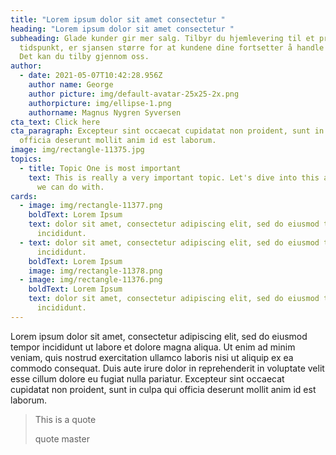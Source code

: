 ```yaml
---
title: "Lorem ipsum dolor sit amet consectetur "
heading: "Lorem ipsum dolor sit amet consectetur "
subheading: Glade kunder gir mer salg. Tilbyr du hjemlevering til et presist
  tidspunkt, er sjansen større for at kundene dine fortsetter å handle hos deg.
  Det kan du tilby gjennom oss.
author:
  - date: 2021-05-07T10:42:28.956Z
    author name: George
    author picture: img/default-avatar-25x25-2x.png
    authorpicture: img/ellipse-1.png
    authorname: Magnus Nygren Syversen
cta_text: Click here
cta_paragraph: Excepteur sint occaecat cupidatat non proident, sunt in culpa qui
  officia deserunt mollit anim id est laborum.
image: img/rectangle-11375.jpg
topics:
  - title: Topic One is most important
    text: This is really a very important topic. Let's dive into this and see what
      we can do with.
cards:
  - image: img/rectangle-11377.png
    boldText: Lorem Ipsum
    text: dolor sit amet, consectetur adipiscing elit, sed do eiusmod tempor
      incididunt.
  - text: dolor sit amet, consectetur adipiscing elit, sed do eiusmod tempor
      incididunt.
    boldText: Lorem Ipsum
    image: img/rectangle-11378.png
  - image: img/rectangle-11376.png
    boldText: Lorem Ipsum
    text: dolor sit amet, consectetur adipiscing elit, sed do eiusmod tempor
      incididunt.
---
```

Lorem ipsum dolor sit amet, consectetur adipiscing elit, sed do eiusmod tempor incididunt ut labore et dolore magna aliqua. Ut enim ad minim veniam, quis nostrud exercitation ullamco laboris nisi ut aliquip ex ea commodo consequat. Duis aute irure dolor in reprehenderit in voluptate velit esse cillum dolore eu fugiat nulla pariatur. Excepteur sint occaecat cupidatat non proident, sunt in culpa qui officia deserunt mollit anim id est laborum.



> This is a quote
>
> quote master